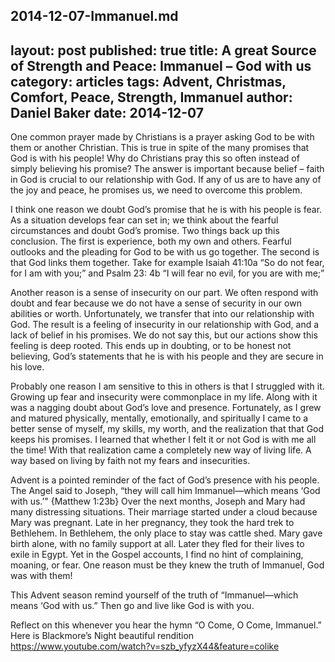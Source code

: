2014-12-07-Immanuel.md
---
layout: post
published: true
title:  A great Source of Strength and Peace: Immanuel – God with us
category: articles
tags: Advent, Christmas, Comfort, Peace, Strength, Immanuel
author: Daniel Baker
date:  2014-12-07 
---
	
One common prayer made by Christians is a prayer asking God to be with them or another Christian. This is true in spite of the many promises that God is with his people! Why do Christians pray this so often instead of simply believing his promise? The answer is important because belief – faith in God is crucial to our relationship with God. If any of us are to have any of the joy and peace, he promises us, we need to overcome this problem.
	
I think one reason we doubt God’s promise that he is with his people is fear. As a situation develops fear can set in; we think about the fearful circumstances and doubt God’s promise. Two things back up this conclusion. The first is experience, both my own and others. Fearful outlooks and the pleading for God to be with us go together. The second is that God links them together. Take for example Isaiah 41:10a “So do not fear, for I am with you;” and Psalm 23: 4b “I will fear no evil, for you are with me;”
	
Another reason is a sense of insecurity on our part. We often respond with doubt and fear because we do not have a sense of security in our own abilities or worth. Unfortunately, we transfer that into our relationship with God. The result is a feeling of insecurity in our relationship with God, and a lack of belief in his promises. We do not say this, but our actions show this feeling is deep rooted. This ends up in doubting, or to be honest not believing, God’s statements that he is with his people and they are secure in his love. 
	
Probably one reason I am sensitive to this in others is that I struggled with it. Growing up fear and insecurity were commonplace in my life. Along with it was a nagging doubt about God’s love and presence. Fortunately, as I grew and matured physically, mentally, emotionally, and spiritually I came to a better sense of myself, my skills, my worth, and the realization that that God keeps his promises. I learned that whether I felt it or not God is with me all the time! With that realization came a completely new way of living life. A way based on living by faith not my fears and insecurities.
	
Advent is a pointed reminder of the fact of God’s presence with his people. The Angel said to Joseph, “they will call him Immanuel—which means ‘God with us.’"  {Matthew 1:23b} Over the next months, Joseph and Mary had many distressing situations. Their marriage started under a cloud because Mary was pregnant. Late in her pregnancy, they took the hard trek to Bethlehem. In Bethlehem, the only place to stay was cattle shed. Mary gave birth alone, with no family support at all. Later they fled for their lives to exile in Egypt. Yet in the Gospel accounts, I find no hint of complaining, moaning, or fear. One reason must be they knew the truth of Immanuel, God was with them!
	
This Advent season remind yourself of the truth of “Immanuel—which means ‘God with us.” Then go and live like God is with you.
	
Reflect on this whenever you hear the hymn “O Come, O Come, Immanuel.” 
	Here is Blackmore’s Night beautiful rendition https://www.youtube.com/watch?v=szb_yfyzX44&feature=colike 

